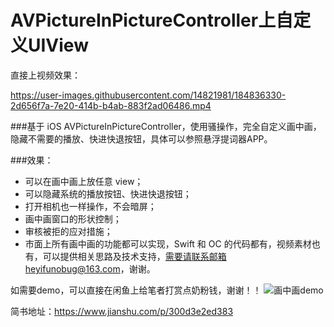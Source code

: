 # AVPictureInPictureController上自定义UIView

直接上视频效果：

https://user-images.githubusercontent.com/14821981/184836330-2d656f7a-7e20-414b-b4ab-883f2ad06486.mp4


###基于 iOS AVPictureInPictureController，使用骚操作，完全自定义画中画，隐藏不需要的播放、快进快退按钮，具体可以参照悬浮提词器APP。

###效果：
- 可以在画中画上放任意 view；
- 可以隐藏系统的播放按钮、快进快退按钮；
- 打开相机也一样操作，不会暗屏；
- 画中画窗口的形状控制；
- 审核被拒的应对措施；
- 市面上所有画中画的功能都可以实现，Swift 和 OC 的代码都有，视频素材也有，可以提供相关思路及技术支持，需要请联系邮箱heyifunobug@163.com，谢谢。

如需要demo，可以直接在闲鱼上给笔者打赏点奶粉钱，谢谢！！
![画中画demo](https://user-images.githubusercontent.com/14821981/184839929-135791f8-70b6-474f-a1a1-b5bc6c37fec2.png)


简书地址：https://www.jianshu.com/p/300d3e2ed383
